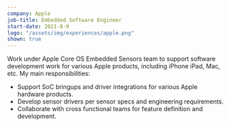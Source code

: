 ```yaml
---
company: Apple
job-title: Embedded Software Engineer
start-date: 2021-8-9
logo: "/assets/img/experiences/apple.png"
shown: true
---
```


Work under Apple Core OS Embedded Sensors team to support software development work for various Apple products, including iPhone iPad, Mac, etc. My main responsibilities:

* Support SoC bringups and driver integrations for various Apple hardware products.
* Develop sensor drivers per sensor specs and engineering requirements.
* Collaborate with cross functional teams for feature definition and development.